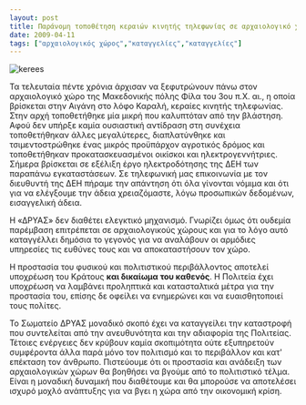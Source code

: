 ```yaml
---
layout: post
title: Παράνομη τοποθέτηση κεραιών κινητής τηλεφωνίας σε αρχαιολογικό χώρο
date: 2009-04-11
tags: ["αρχαιολογικός χώρος","καταγγελίες","καταγγελίες"]
---
```


![kerees](kerees.jpg "kerees")

Τα τελευταία πέντε χρόνια άρχισαν να ξεφυτρώνουν πάνω στον αρχαιολογικό χώρο της Μακεδονικής πόλης Φίλα του 3ου π.Χ. αι., η οποία βρίσκεται στην Αιγάνη στο λόφο Καραλή, κεραίες κινητής τηλεφωνίας. Στην αρχή τοποθετήθηκε μία μικρή που καλυπτόταν από την βλάστηση. Αφού δεν υπήρξε καμία ουσιαστική αντίδραση στη συνέχεια τοποθετήθηκαν άλλες μεγαλύτερες, διαπλατύνθηκε και τσιμεντοστρώθηκε ένας μικρός προϋπάρχον αγροτικός δρόμος και τοποθετήθηκαν προκατασκευασμένοι οικίσκοι και ηλεκτρογεννήτριες. Σήμερα βρίσκεται σε εξέλιξη έργο ηλεκτροδότησης της ΔΕΗ των παραπάνω εγκαταστάσεων. Σε τηλεφωνική μας επικοινωνία με τον διευθυντή της ΔΕΗ πήραμε την απάντηση ότι όλα γίνονται νόμιμα και ότι για να ελέγξουμε  την άδεια χρειαζόμαστε, λόγω προσωπικών δεδομένων, εισαγγελική άδεια.

Η «ΔΡΥΑΣ» δεν διαθέτει ελεγκτικό μηχανισμό. Γνωρίζει όμως ότι ουδεμία παρέμβαση επιτρέπεται σε αρχαιολογικούς χώρους και για το λόγο αυτό καταγγέλλει δημόσια το γεγονός για να αναλάβουν οι αρμόδιες υπηρεσίες τις ευθύνες τους και να αποκαταστήσουν τον χώρο.

<!--more-->

Η προστασία του φυσικού και πολιτιστικού  περιβάλλοντος αποτελεί υποχρέωση του Κράτους **και δικαίωμα του καθενός**. Η  Πολιτεία έχει υποχρέωση να λαμβάνει προληπτικά και κατασταλτικά μέτρα για την προστασία του, επίσης δε οφείλει να ενημερώνει και να ευαισθητοποιεί τους πολίτες.

Το Σωματείο ΔΡΥΑΣ μοναδικό σκοπό έχει να καταγγείλει την καταστροφή που συντελείται από την ανευθυνότητα και την αδιαφορία της Πολιτείας. Τέτοιες  ενέργειες δεν κρύβουν καμία σκοπιμότητα ούτε εξυπηρετούν συμφέροντα άλλα παρά μόνο τον πολιτισμό και το περιβάλλον και κατ' επέκταση τον άνθρωπο. Πιστεύουμε ότι οι προστασία και ανάδειξη των αρχαιολογικών χώρων θα βοηθήσει  να βγούμε από το πολιτιστικό τέλμα. Είναι η μοναδική δυναμική που διαθέτουμε και  θα μπορούσε να αποτελέσει ισχυρό μοχλό ανάπτυξης για να βγει η χώρα από την οικονομική κρίση.